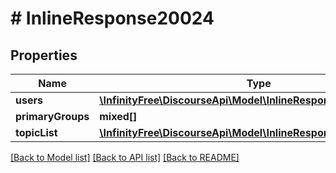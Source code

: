 # # InlineResponse20024

## Properties

Name | Type | Description | Notes
------------ | ------------- | ------------- | -------------
**users** | [**\InfinityFree\DiscourseApi\Model\InlineResponse20024Users[]**](InlineResponse20024Users.md) |  | [optional]
**primaryGroups** | **mixed[]** |  | [optional]
**topicList** | [**\InfinityFree\DiscourseApi\Model\InlineResponse20024TopicList**](InlineResponse20024TopicList.md) |  | [optional]

[[Back to Model list]](../../README.md#models) [[Back to API list]](../../README.md#endpoints) [[Back to README]](../../README.md)
